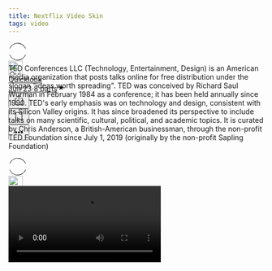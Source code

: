 ```yaml
---
title: Nextflix Video Skin
tags: video
---
```


<link rel="stylesheet" href="/assets/css/toc.css">
<script src="/assets/js/toc.js"/></script>

<div class="ijk"><div class="ntt fb ik il im" style="height: 28px;"><div class="o ntt"><div><a href="https://quicklook.netlify.app/about/" rel="noopener"><div class="ce in io"><div class="ip ntt fa o p gnn iq ir is it iu eg"><svg width="36" height="36" viewBox="0 0 36 36"><path fill-rule="evenodd" clip-rule="evenodd" d="M18 1.87c-6.63 0-12.4 4.14-15.21 10.21L2 11.71C4.94 5.37 11 1 18 1s13.06 4.37 16 10.71l-.79.37C30.4 6.01 24.63 1.88 18 1.88zM2.79 23.92c2.81 6.07 8.58 10.2 15.21 10.2 6.63 0 12.4-4.13 15.21-10.2l.79.37C31.06 30.63 25 35 18 35S4.94 30.63 2 24.29l.79-.37z"></path></svg></div><img alt="Quicklook" class="amm dpp io in" src="https://avatars0.githubusercontent.com/u/68094278?v=4?crop=0.525xw:1xh;center,top&resize=640:*" width="28" height="28" style="margin-top: 0px;"></div></a></div><div class="iv ab ntt"><div class="ntt"><div style="flex:1; align-self: center;"><span class="crr cs cb cc fgg"><a href="https://quicklook.netlify.app/about/" class="" rel="noopener" style="background-image: none;"><h10 class="crr cs cb cc gjj">Quicklook</h10></a></span></div></div><span class="crr cs cb cc gh" style="align-self: center;"><a class="" rel="noopener" href="https://quicklook.netlify.app/posts/toc" style="background-image: none;"><h10 class="crr cs cb cc gh"><span class="iw"></span>Jun 23<span class="ix gh">·</span>8 parts<svg class="iy iz ja" width="15" height="15" viewBox="0 0 15 15"><path d="M7.44 2.32c.03-.1.09-.1.12 0l1.2 3.53a.29.29 0 0 0 .26.2h3.88c.11 0 .13.04.04.1L9.8 8.33a.27.27 0 0 0-.1.29l1.2 3.53c.03.1-.01.13-.1.07l-3.14-2.18a.3.3 0 0 0-.32 0L4.2 12.22c-.1.06-.14.03-.1-.07l1.2-3.53a.27.27 0 0 0-.1-.3L2.06 6.16c-.1-.06-.07-.12.03-.12h3.89a.29.29 0 0 0 .26-.19l1.2-3.52z"></path></svg></h10></a></span></div></div><div class="ntt jb jc jd je jf jg jh ji ex" style="align-self: center;"><div class="ntt o"><div class="jj amm"><div class="by" aria-hidden="false"><button class="boo ch ax ay az ba bb bcc bdd be dl dm bh dn do"><svg width="25" height="25" class="q"><g fill-rule="evenodd"><path d="M15.6 5a.42.42 0 0 0 .17-.3.42.42 0 0 0-.12-.33l-2.8-2.79a.5.5 0 0 0-.7 0l-2.8 2.8a.4.4 0 0 0-.1.32c0 .12.07.23.16.3h.02a.45.45 0 0 0 .57-.04l2-2V10c0 .28.23.5.5.5s.5-.22.5-.5V2.93l2.02 2.02c.08.07.18.12.3.13.11.01.21-.02.3-.08v.01"></path><path d="M18 7h-1.5a.5.5 0 0 0 0 1h1.6c.5 0 .9.4.9.9v10.2c0 .5-.4.9-.9.9H6.9a.9.9 0 0 1-.9-.9V8.9c0-.5.4-.9.9-.9h1.6a.5.5 0 0 0 .35-.15A.5.5 0 0 0 9 7.5a.5.5 0 0 0-.15-.35A.5.5 0 0 0 8.5 7H7a2 2 0 0 0-2 2v10c0 1.1.9 2 2 2h11a2 2 0 0 0 2-2V9a2 2 0 0 0-2-2"></path></g></svg></button></div></div><div class="jk amm"><div><div class="iy"><div><div class="by" role="tooltip" aria-hidden="false" aria-describedby="1" aria-labelledby="1"><button class="boo ch ax ay az ba bb bcc bdd be dl dm bh dn do" onclick="tocContainer()"><svg width="25" height="25" viewBox="0 0 25 25"><path d="M19 6a2 2 0 0 0-2-2H8a2 2 0 0 0-2 2v14.66h.01c.01.1.05.2.12.28a.5.5 0 0 0 .7.03l5.67-4.12 5.66 4.13a.5.5 0 0 0 .71-.03.5.5 0 0 0 .12-.29H19V6zm-6.84 9.97L7 19.64V6a1 1 0 0 1 1-1h9a1 1 0 0 1 1 1v13.64l-5.16-3.67a.49.49 0 0 0-.68 0z" fill-rule="evenodd"></path></svg></button></div></div></div></div></div><div class="jl amm ag"><div class="by" aria-hidden="false"><div class="by" aria-hidden="false"><div class="amm bk bee"><button class="boo ch ax ay az ba bb bcc bdd be dl dm bh dn do"><svg class="q jm jn" width="25" height="25"><path d="M5 12.5c0 .55.2 1.02.59 1.41.39.4.86.59 1.41.59.55 0 1.02-.2 1.41-.59.4-.39.59-.86.59-1.41 0-.55-.2-1.02-.59-1.41A1.93 1.93 0 0 0 7 10.5c-.55 0-1.02.2-1.41.59-.4.39-.59.86-.59 1.41zm5.62 0c0 .55.2 1.02.58 1.41.4.4.87.59 1.42.59.55 0 1.02-.2 1.41-.59.4-.39.59-.86.59-1.41 0-.55-.2-1.02-.59-1.41a1.93 1.93 0 0 0-1.41-.59c-.55 0-1.03.2-1.42.59-.39.39-.58.86-.58 1.41zm5.6 0c0 .55.2 1.02.58 1.41.4.4.87.59 1.43.59.56 0 1.03-.2 1.42-.59.39-.39.58-.86.58-1.41 0-.55-.2-1.02-.58-1.41a1.93 1.93 0 0 0-1.42-.59c-.56 0-1.04.2-1.43.59-.39.39-.58.86-.58 1.41z" fill-rule="evenodd"></path></svg></button></div></div></div></div></div></div></div></div>

TED Conferences LLC (Technology, Entertainment, Design) is an American media organization that posts talks online for free distribution under the slogan "ideas worth spreading". TED was conceived by Richard Saul Wurman in February 1984 as a conference; it has been held annually since 1990. TED's early emphasis was on technology and design, consistent with its Silicon Valley origins. It has since broadened its perspective to include talks on many scientific, cultural, political, and academic topics. It is curated by Chris Anderson, a British-American businessman, through the non-profit TED Foundation since July 1, 2019 (originally by the non-profit Sapling Foundation)

<div id="bottommenu" class="ijk"><div class="ntt fb ik il im" style="height: 28px;"><div class="o ntt"><div><a href="https://quicklook.netlify.app/about/" rel="noopener"><div class="ce in io"><div class="ip ntt fa o p gnn iq ir is it iu eg"><svg width="36" height="36" viewBox="0 0 36 36"><path fill-rule="evenodd" clip-rule="evenodd" d="M18 1.87c-6.63 0-12.4 4.14-15.21 10.21L2 11.71C4.94 5.37 11 1 18 1s13.06 4.37 16 10.71l-.79.37C30.4 6.01 24.63 1.88 18 1.88zM2.79 23.92c2.81 6.07 8.58 10.2 15.21 10.2 6.63 0 12.4-4.13 15.21-10.2l.79.37C31.06 30.63 25 35 18 35S4.94 30.63 2 24.29l.79-.37z"></path></svg></div><img alt="Quicklook" class="amm dpp io in" src="https://avatars0.githubusercontent.com/u/68094278?v=4?crop=0.525xw:1xh;center,top&resize=640:*" width="28" height="28" style="margin-top: 0px;"></div></a></div></div><div class="ntt jb jc jd je jf jg jh ji ex" style="align-self: center;"><div class="ntt o"><div class="jj amm"><div class="by" aria-hidden="false"><button class="boo ch ax ay az ba bb bcc bdd be dl dm bh dn do"><svg width="25" height="25" class="q" style="fill: #f5f5f7;"><g fill-rule="evenodd"><path d="M15.6 5a.42.42 0 0 0 .17-.3.42.42 0 0 0-.12-.33l-2.8-2.79a.5.5 0 0 0-.7 0l-2.8 2.8a.4.4 0 0 0-.1.32c0 .12.07.23.16.3h.02a.45.45 0 0 0 .57-.04l2-2V10c0 .28.23.5.5.5s.5-.22.5-.5V2.93l2.02 2.02c.08.07.18.12.3.13.11.01.21-.02.3-.08v.01"></path><path d="M18 7h-1.5a.5.5 0 0 0 0 1h1.6c.5 0 .9.4.9.9v10.2c0 .5-.4.9-.9.9H6.9a.9.9 0 0 1-.9-.9V8.9c0-.5.4-.9.9-.9h1.6a.5.5 0 0 0 .35-.15A.5.5 0 0 0 9 7.5a.5.5 0 0 0-.15-.35A.5.5 0 0 0 8.5 7H7a2 2 0 0 0-2 2v10c0 1.1.9 2 2 2h11a2 2 0 0 0 2-2V9a2 2 0 0 0-2-2"></path></g></svg></button></div></div><div class="jk amm"><div><div class="iy"><div><div class="by" role="tooltip" aria-hidden="false" aria-describedby="1" aria-labelledby="1"><button class="boo ch ax ay az ba bb bcc bdd be dl dm bh dn do" onclick="tocContainer()" style="fill: #f5f5f7;"><svg width="25" height="25" viewBox="0 0 25 25"><path d="M19 6a2 2 0 0 0-2-2H8a2 2 0 0 0-2 2v14.66h.01c.01.1.05.2.12.28a.5.5 0 0 0 .7.03l5.67-4.12 5.66 4.13a.5.5 0 0 0 .71-.03.5.5 0 0 0 .12-.29H19V6zm-6.84 9.97L7 19.64V6a1 1 0 0 1 1-1h9a1 1 0 0 1 1 1v13.64l-5.16-3.67a.49.49 0 0 0-.68 0z" fill-rule="evenodd"></path></svg></button></div></div></div></div></div><div class="jl amm ag" style="margin-right: 34px;"><div class="by" aria-hidden="false"><div class="by" aria-hidden="false"><div class="amm bk bee"><button class="boo ch ax ay az ba bb bcc bdd be dl dm bh dn do"><svg class="q jm jn" width="25" height="25" style="fill: #f5f5f7;"><path d="M5 12.5c0 .55.2 1.02.59 1.41.39.4.86.59 1.41.59.55 0 1.02-.2 1.41-.59.4-.39.59-.86.59-1.41 0-.55-.2-1.02-.59-1.41A1.93 1.93 0 0 0 7 10.5c-.55 0-1.02.2-1.41.59-.4.39-.59.86-.59 1.41zm5.62 0c0 .55.2 1.02.58 1.41.4.4.87.59 1.42.59.55 0 1.02-.2 1.41-.59.4-.39.59-.86.59-1.41 0-.55-.2-1.02-.59-1.41a1.93 1.93 0 0 0-1.41-.59c-.55 0-1.03.2-1.42.59-.39.39-.58.86-.58 1.41zm5.6 0c0 .55.2 1.02.58 1.41.4.4.87.59 1.43.59.56 0 1.03-.2 1.42-.59.39-.39.58-.86.58-1.41 0-.55-.2-1.02-.58-1.41a1.93 1.93 0 0 0-1.42-.59c-.56 0-1.04.2-1.43.59-.39.39-.58.86-.58 1.41z" fill-rule="evenodd"></path></svg></button></div></div></div></div></div></div></div></div>

<link rel="stylesheet" href="/assets/css/videoskin.css">
<script src="/assets/js/videoskin.js"></script>
<style>#player{position:absolute;width:100%!important;height:100%!important;}</style>
<div class="video-wrapper" style="margin-top: 28.080px;">
	<div id="player"></div>
</div>

<script>
	const playerInstance = jwplayer("player").setup({
	controls: true,
	displaytitle: false,
	fullscreen: "true",
	primary: "html5",
	stretching: "uniform",
	aspectratio: "16:9",
	renderCaptionsNatively: false,
	autostart: false,
	abouttext: "Creator Website",
	aboutlink: "https://www.facebook.com/Sickboy.LoL",
	skin: {name: "netflix"},
	logo: {file: "#"},
	captions: {color: "#FFF", fontSize: 14, backgroundOpacity: 0, edgeStyle: "raised"},
	playlist: [
	{image:"https://cdn.plyr.io/static/demo/View_From_A_Blue_Moon_Trailer-HD.jpg",
	sources: [
	{file: "https://cdn.plyr.io/static/demo/View_From_A_Blue_Moon_Trailer-1080p.mp4", label: "1080p FHD", default: true},
        {file: "https://cdn.plyr.io/static/demo/View_From_A_Blue_Moon_Trailer-720p.mp4", label: "720p HD"},
        {file: "https://cdn.plyr.io/static/demo/View_From_A_Blue_Moon_Trailer-576p.mp4", label: "480p SD"}
	],
	captions: [
        {file: "https://cdn.plyr.io/static/demo/View_From_A_Blue_Moon_Trailer-HD.en.vtt", label: "English", kind: "captions", default: true},
        {file: "https://cdn.plyr.io/static/demo/View_From_A_Blue_Moon_Trailer-HD.fr.vtt", label: "Français", kind: "captions"}
	]
	}
	]
	});
playerInstance.on("ready", function () {
	const playerContainer = playerInstance.getContainer();
	const buttonContainer = playerContainer.querySelector(".jw-button-container");
	const spacer = buttonContainer.querySelector(".jw-spacer");
	const timeSlider = playerContainer.querySelector(".jw-slider-time");
	buttonContainer.replaceChild(timeSlider, spacer);
	});
</script>


<link rel="stylesheet" href="/assets/css/global-2838a3bb85c6d6113065.chunk.css">
<link rel="stylesheet" href="/assets/css/talk-fb26ec4d36c2425e3d81.chunk.css">
<script src="/assets/js/4a2b5feac2cf78ec1207.chunk.js"/></script>
<script src="/assets/js/e81952a22b1ee6555c44.chunk.js"/></script>
<video class="player__container__video" playsinline="playsinline" id="ted-player-4839" crossorigin="anonymous" src="https://embed.ted.com/9f010787-9b4b-477b-906d-3a67fa476aad" contextmenu="player-menu-854" title="TED: Ideas worth spreading"><menu type="context" id="player-menu-854"><menuitem label="Metrics"></menuitem></menu><track kind="subtitles" label="English" src="https://hls.ted.com/talks/63295/subtitles/en/full.vtt?preroll=newshortintro_053119&amp;qr" srclang="en"><track kind="subtitles" label="Indonesian" src="https://hls.ted.com/talks/63295/subtitles/id/full.vtt?preroll=newshortintro_053119&amp;qr" srclang="id"><track kind="subtitles" label="Spanish" src="https://hls.ted.com/talks/63295/subtitles/es/full.vtt?preroll=newshortintro_053119&amp;qr" srclang="es"><track kind="subtitles" label="Kurdish" src="https://hls.ted.com/talks/63295/subtitles/ku/full.vtt?preroll=newshortintro_053119&amp;qr" srclang="ku"><track kind="subtitles" label="Arabic" src="https://hls.ted.com/talks/63295/subtitles/ar/full.vtt?preroll=newshortintro_053119&amp;qr" srclang="ar"><track kind="subtitles" label="Greek" src="https://hls.ted.com/talks/63295/subtitles/el/full.vtt?preroll=newshortintro_053119&amp;qr" srclang="el"><track kind="subtitles" label="Burmese" src="https://hls.ted.com/talks/63295/subtitles/my/full.vtt?preroll=newshortintro_053119&amp;qr" srclang="my"><track kind="subtitles" label="Romanian" src="https://hls.ted.com/talks/63295/subtitles/ro/full.vtt?preroll=newshortintro_053119&amp;qr" srclang="ro"><track kind="subtitles" label="French" src="https://hls.ted.com/talks/63295/subtitles/fr/full.vtt?preroll=newshortintro_053119&amp;qr" srclang="fr"><track kind="subtitles" label="Russian" src="https://hls.ted.com/talks/63295/subtitles/ru/full.vtt?preroll=newshortintro_053119&amp;qr" srclang="ru"><track kind="subtitles" label="Portuguese" src="https://hls.ted.com/talks/63295/subtitles/pt/full.vtt?preroll=newshortintro_053119&amp;qr" srclang="pt"><track kind="subtitles" label="Chinese, Simplified" src="https://hls.ted.com/talks/63295/subtitles/zh-cn/full.vtt?preroll=newshortintro_053119&amp;qr" srclang="zh-cn"><track kind="subtitles" label="Portuguese, Brazilian" src="https://hls.ted.com/talks/63295/subtitles/pt-br/full.vtt?preroll=newshortintro_053119&amp;qr" srclang="pt-br"><track kind="subtitles" label="Croatian" src="https://hls.ted.com/talks/63295/subtitles/hr/full.vtt?preroll=newshortintro_053119&amp;qr" srclang="hr"><track kind="subtitles" label="Hebrew" src="https://hls.ted.com/talks/63295/subtitles/he/full.vtt?preroll=newshortintro_053119&amp;qr" srclang="he"><track kind="subtitles" label="Italian" src="https://hls.ted.com/talks/63295/subtitles/it/full.vtt?preroll=newshortintro_053119&amp;qr" srclang="it"><track kind="subtitles" label="Polish" src="https://hls.ted.com/talks/63295/subtitles/pl/full.vtt?preroll=newshortintro_053119&amp;qr" srclang="pl"><track kind="subtitles" label="Kurdish (Central)" src="https://hls.ted.com/talks/63295/subtitles/ckb/full.vtt?preroll=newshortintro_053119&amp;qr" srclang="ckb"><track kind="subtitles" label="Slovak" src="https://hls.ted.com/talks/63295/subtitles/sk/full.vtt?preroll=newshortintro_053119&amp;qr" srclang="sk"><track kind="subtitles" label="Hungarian" src="https://hls.ted.com/talks/63295/subtitles/hu/full.vtt?preroll=newshortintro_053119&amp;qr" srclang="hu"><track kind="subtitles" label="Persian" src="https://hls.ted.com/talks/63295/subtitles/fa/full.vtt?preroll=newshortintro_053119&amp;qr" srclang="fa"><track kind="subtitles" label="Serbian" src="https://hls.ted.com/talks/63295/subtitles/sr/full.vtt?preroll=newshortintro_053119&amp;qr" srclang="sr"><track kind="subtitles" label="Vietnamese" src="https://hls.ted.com/talks/63295/subtitles/vi/full.vtt?preroll=newshortintro_053119&amp;qr" srclang="vi"><track kind="subtitles" label="Turkish" src="https://hls.ted.com/talks/63295/subtitles/tr/full.vtt?preroll=newshortintro_053119&amp;qr" srclang="tr"><track kind="subtitles" label="Latvian" src="https://hls.ted.com/talks/63295/subtitles/lv/full.vtt?preroll=newshortintro_053119&amp;qr" srclang="lv"><track kind="subtitles" label="German" src="https://hls.ted.com/talks/63295/subtitles/de/full.vtt?preroll=newshortintro_053119&amp;qr" srclang="de"><track kind="subtitles" label="Finnish" src="https://hls.ted.com/talks/63295/subtitles/fi/full.vtt?preroll=newshortintro_053119&amp;qr" srclang="fi"><track kind="subtitles" label="Korean" src="https://hls.ted.com/talks/63295/subtitles/ko/full.vtt?preroll=newshortintro_053119&amp;qr" srclang="ko"><track kind="subtitles" label="Chinese, Traditional" src="https://hls.ted.com/talks/63295/subtitles/zh-tw/full.vtt?preroll=newshortintro_053119&amp;qr" srclang="zh-tw"></video>
